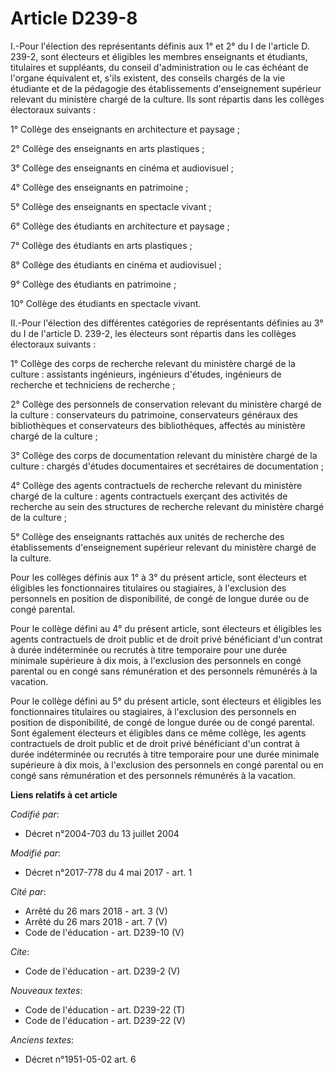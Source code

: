 # Article D239-8

I.-Pour l'élection des représentants définis aux 1° et 2° du I de l'article D. 239-2, sont électeurs et éligibles les membres
enseignants et étudiants, titulaires et suppléants, du conseil d'administration ou le cas échéant de l'organe équivalent et,
s'ils existent, des conseils chargés de la vie étudiante et de la pédagogie des établissements d'enseignement supérieur
relevant du ministère chargé de la culture. Ils sont répartis dans les collèges électoraux suivants : 

1° Collège des enseignants en architecture et paysage ; 

2° Collège des enseignants en arts plastiques ; 

3° Collège des enseignants en cinéma et audiovisuel ; 

4° Collège des enseignants en patrimoine ; 

5° Collège des enseignants en spectacle vivant ; 

6° Collège des étudiants en architecture et paysage ; 

7° Collège des étudiants en arts plastiques ; 

8° Collège des étudiants en cinéma et audiovisuel ; 

9° Collège des étudiants en patrimoine ; 

10° Collège des étudiants en spectacle vivant. 

II.-Pour l'élection des différentes catégories de représentants définies au 3° du I de l'article D. 239-2, les électeurs sont
répartis dans les collèges électoraux suivants : 

1° Collège des corps de recherche relevant du ministère chargé de la culture : assistants ingénieurs, ingénieurs d'études,
ingénieurs de recherche et techniciens de recherche ; 

2° Collège des personnels de conservation relevant du ministère chargé de la culture : conservateurs du patrimoine,
conservateurs généraux des bibliothèques et conservateurs des bibliothèques, affectés au ministère chargé de la culture ; 

3° Collège des corps de documentation relevant du ministère chargé de la culture : chargés d'études documentaires et
secrétaires de documentation ; 

4° Collège des agents contractuels de recherche relevant du ministère chargé de la culture : agents contractuels exerçant des
activités de recherche au sein des structures de recherche relevant du ministère chargé de la culture ; 

5° Collège des enseignants rattachés aux unités de recherche des établissements d'enseignement supérieur relevant du
ministère chargé de la culture. 

Pour les collèges définis aux 1° à 3° du présent article, sont électeurs et éligibles les fonctionnaires titulaires ou
stagiaires, à l'exclusion des personnels en position de disponibilité, de congé de longue durée ou de congé parental. 

Pour le collège défini au 4° du présent article, sont électeurs et éligibles les agents contractuels de droit public et de
droit privé bénéficiant d'un contrat à durée indéterminée ou recrutés à titre temporaire pour une durée minimale supérieure à
dix mois, à l'exclusion des personnels en congé parental ou en congé sans rémunération et des personnels rémunérés à la
vacation. 

Pour le collège défini au 5° du présent article, sont électeurs et éligibles les fonctionnaires titulaires ou stagiaires, à
l'exclusion des personnels en position de disponibilité, de congé de longue durée ou de congé parental. Sont également
électeurs et éligibles dans ce même collège, les agents contractuels de droit public et de droit privé bénéficiant d'un
contrat à durée indéterminée ou recrutés à titre temporaire pour une durée minimale supérieure à dix mois, à l'exclusion des
personnels en congé parental ou en congé sans rémunération et des personnels rémunérés à la vacation.

**Liens relatifs à cet article**

_Codifié par_:

  - Décret n°2004-703 du 13 juillet 2004

_Modifié par_:

  - Décret n°2017-778 du 4 mai 2017 - art. 1

_Cité par_:

  - Arrêté du 26 mars 2018 - art. 3 (V)
  - Arrêté du 26 mars 2018 - art. 7 (V)
  - Code de l'éducation - art. D239-10 (V)

_Cite_:

  - Code de l'éducation - art. D239-2 (V)

_Nouveaux textes_:

  - Code de l'éducation - art. D239-22 (T)
  - Code de l'éducation - art. D239-22 (V)

_Anciens textes_:

  - Décret n°1951-05-02 art. 6
